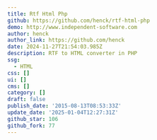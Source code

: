 ```yaml
---
title: Rtf Html Php
github: https://github.com/henck/rtf-html-php
demo: http://www.independent-software.com
author: henck
author_link: https://github.com/henck
date: 2024-11-27T21:54:03.985Z
description: RTF to HTML converter in PHP
ssg:
  - HTML
css: []
ui: []
cms: []
category: []
draft: false
publish_date: '2015-08-13T08:53:33Z'
update_date: '2025-01-04T12:27:31Z'
github_star: 106
github_fork: 77
---
```

